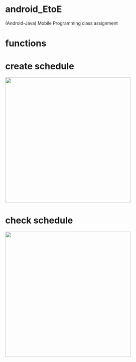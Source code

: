 # android_EtoE
(Android-Java) Mobile Programming class assignment

# functions

# create schedule
<img src="https://github.com/hj78080/android_EtoE/assets/137899379/d3a370c6-2115-4c92-adf1-a9600c3b925c" style="height: 400px; width: auto;">

# check schedule
<img src="https://github.com/hj78080/android_EtoE/assets/137899379/1aa38675-6f04-4f06-8375-53c30b88e9e4" style="height: 400px; width: auto;">

